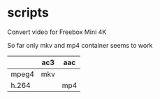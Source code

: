 # scripts

Convert video for Freebox Mini 4K

So far only mkv and mp4 container seems to work

|       | ac3 | aac |
|-------|-----|-----|
| mpeg4 | mkv |     |
| h.264 |     | mp4 |
